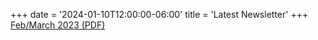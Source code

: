 +++
date = '2024-01-10T12:00:00-06:00'
title = 'Latest Newsletter'
+++
[Feb/March 2023 (PDF)](/newsletters/2023-Feb-March.pdf)